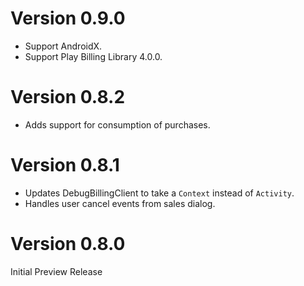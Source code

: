 # Version 0.9.0

* Support AndroidX.
* Support Play Billing Library 4.0.0.

# Version 0.8.2

* Adds support for consumption of purchases.

# Version 0.8.1

* Updates DebugBillingClient to take a `Context` instead of `Activity`.
* Handles user cancel events from sales dialog.

# Version 0.8.0

Initial Preview Release
